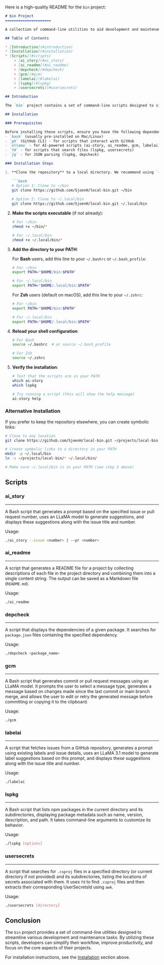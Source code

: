 Here is a high-quality README for the `bin` project:
```markdown
# bin Project
=====================

A collection of command-line utilities to aid development and maintenance tasks.

## Table of Contents

* [Introduction](#introduction)
* [Installation](#installation)
* [Scripts](#scripts)
	+ [ai_story](#ai_story)
	+ [ai_readme](#ai_readme)
	+ [depcheck](#depcheck)
	+ [gcm](#gcm)
	+ [labelai](#labelai)
	+ [lspkg](#lspkg)
	+ [usersecrets](#usersecrets)

## Introduction

The `bin` project contains a set of command-line scripts designed to simplify various development and maintenance tasks. These utilities are intended for use in a Linux or macOS environment.

## Installation

### Prerequisites

Before installing these scripts, ensure you have the following dependencies installed:
- `bash` (usually pre-installed on Mac/Linux)
- `gh` (GitHub CLI) - for scripts that interact with GitHub
- `ollama` - for AI-powered scripts (ai-story, ai_readme, gcm, labelai)
- `fd` - for scripts that search files (lspkg, usersecrets)
- `jq` - for JSON parsing (lspkg, depcheck)

### Installation Steps

1. **Clone the repository** to a local directory. We recommend using `~/bin` or `~/.local/bin`:

   ```bash
   # Option 1: Clone to ~/bin
   git clone https://github.com/SjoenH/local-bin.git ~/bin
   
   # Option 2: Clone to ~/.local/bin
   git clone https://github.com/SjoenH/local-bin.git ~/.local/bin
   ```

2. **Make the scripts executable** (if not already):

   ```bash
   # For ~/bin
   chmod +x ~/bin/*
   
   # For ~/.local/bin
   chmod +x ~/.local/bin/*
   ```

3. **Add the directory to your PATH**:

   For **Bash** users, add this line to your `~/.bashrc` or `~/.bash_profile`:
   ```bash
   # For ~/bin
   export PATH="$HOME/bin:$PATH"
   
   # For ~/.local/bin
   export PATH="$HOME/.local/bin:$PATH"
   ```

   For **Zsh** users (default on macOS), add this line to your `~/.zshrc`:
   ```bash
   # For ~/bin
   export PATH="$HOME/bin:$PATH"
   
   # For ~/.local/bin
   export PATH="$HOME/.local/bin:$PATH"
   ```

4. **Reload your shell configuration**:

   ```bash
   # For Bash
   source ~/.bashrc  # or source ~/.bash_profile
   
   # For Zsh
   source ~/.zshrc
   ```

5. **Verify the installation**:

   ```bash
   # Test that the scripts are in your PATH
   which ai-story
   which lspkg
   
   # Try running a script (this will show the help message)
   ai-story help
   ```

### Alternative Installation

If you prefer to keep the repository elsewhere, you can create symbolic links:

```bash
# Clone to any location
git clone https://github.com/SjoenH/local-bin.git ~/projects/local-bin

# Create symbolic links to a directory in your PATH
mkdir -p ~/.local/bin
ln -s ~/projects/local-bin/* ~/.local/bin/

# Make sure ~/.local/bin is in your PATH (see step 3 above)
```

## Scripts

### ai_story
-----------------

A Bash script that generates a prompt based on the specified issue or pull request number, uses an LLaMA model to generate suggestions, and displays these suggestions along with the issue title and number.

Usage:
```bash
./ai_story --issue <number> | --pr <number>
```

### ai_readme
----------------

A script that generates a README file for a project by collecting descriptions of each file in the project directory and combining them into a single content string. The output can be saved as a Markdown file (`README.md`).

Usage:
```bash
./ai_readme
```

### depcheck
-------------

A script that displays the dependencies of a given package. It searches for `package.json` files containing the specified dependency.

Usage:
```bash
./depcheck <package_name>
```

### gcm
----------

A Bash script that generates commit or pull request messages using an LLaMA model. It prompts the user to select a message type, generates a message based on changes made since the last commit or main branch merge, and allows the user to edit or retry the generated message before committing or copying it to the clipboard.

Usage:
```bash
./gcm
```

### labelai
----------------

A script that fetches issues from a GitHub repository, generates a prompt using existing labels and issue details, uses an LLaMA 3.1 model to generate label suggestions based on this prompt, and displays these suggestions along with the issue title and number.

Usage:
```bash
./labelai
```

### lspkg
------------

A Bash script that lists npm packages in the current directory and its subdirectories, displaying package metadata such as name, version, description, and path. It takes command-line arguments to customize its behavior.

Usage:
```bash
./lspkg [options]
```

### usersecrets
-----------------

A script that searches for `.csproj` files in a specified directory (or current directory if not provided) and its subdirectories, listing the locations of secrets associated with them. It uses `fd` to find `.csproj` files and then extracts their corresponding UserSecretsId using `awk`.

Usage:
```bash
./usersecrets [directory]
```

## Conclusion

The `bin` project provides a set of command-line utilities designed to streamline various development and maintenance tasks. By utilizing these scripts, developers can simplify their workflow, improve productivity, and focus on the core aspects of their projects.

For installation instructions, see the [Installation](#installation) section above.
